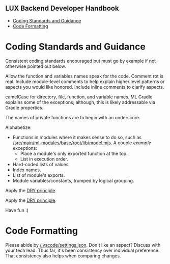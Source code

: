 ## **LUX Backend Developer Handbook**

- [Coding Standards and Guidance](#coding-standards-and-guidance)
- [Code Formatting](#code-formatting)

# Coding Standards and Guidance

Consistent coding standards encouraged but must go by example if not otherwise pointed out below.

Allow the function and variables names speak for the code.  Comment rot is real.  Include module-level comments to help explain higher level patterns or aspects you would like honored.  Include inline comments to clarify aspects.

camelCase for directory, file, function, and variable names.  ML Gradle explains some of the exceptions; although, this is likely addressable via Gradle properties.

The names of private functions are to begin with an underscore.

Alphabetize:

* Functions in modules where it makes sense to do so, such as [/src/main/ml-modules/base/root/lib/model.mjs](/src/main/ml-modules/base/root/lib/model.mjs).  A couple *example* exceptions:
    * Place a module's only exported function at the top.
    * List in execution order.
* Hard-coded lists of values.
* Index names.
* List of module's exports.
* Module variables/constants, trumped by logical grouping.

Apply the [DRY principle](https://en.wikipedia.org/wiki/Don%27t_repeat_yourself).

Apply the [DRY principle](https://en.wikipedia.org/wiki/Don%27t_repeat_yourself).

Have fun :)

# Code Formatting

Please abide by [/.vscode/settings.json](/.vscode/settings.json).  Don't like an aspect?  Discuss with your tech lead.  Thus far, it's been consistency over individual preference.  That consistency also helps when comparing changes.
